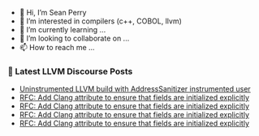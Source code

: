- 👋 Hi, I’m Sean Perry
- 👀 I’m interested in compilers (c++, COBOL, llvm)
- 🌱 I’m currently learning ...
- 💞️ I’m looking to collaborate on ...
- 📫 How to reach me ...

<!---
s66perry/s66perry is a ✨ special ✨ repository because its `README.md` (this file) appears on your GitHub profile.
You can click the Preview link to take a look at your changes.
--->
### 📕 Latest LLVM Discourse Posts

<!-- DISCOURSE-LLVM:START -->
- [Uninstrumented LLVM build with AddressSanitizer instrumented user](https://discourse.llvm.org/t/uninstrumented-llvm-build-with-addresssanitizer-instrumented-user/80563#post_15)
- [RFC: Add Clang attribute to ensure that fields are initialized explicitly](https://discourse.llvm.org/t/rfc-add-clang-attribute-to-ensure-that-fields-are-initialized-explicitly/80626#post_13)
- [RFC: Add Clang attribute to ensure that fields are initialized explicitly](https://discourse.llvm.org/t/rfc-add-clang-attribute-to-ensure-that-fields-are-initialized-explicitly/80626#post_12)
- [RFC: Add Clang attribute to ensure that fields are initialized explicitly](https://discourse.llvm.org/t/rfc-add-clang-attribute-to-ensure-that-fields-are-initialized-explicitly/80626#post_11)
- [RFC: Add Clang attribute to ensure that fields are initialized explicitly](https://discourse.llvm.org/t/rfc-add-clang-attribute-to-ensure-that-fields-are-initialized-explicitly/80626#post_10)
<!-- DISCOURSE-LLVM:END -->
